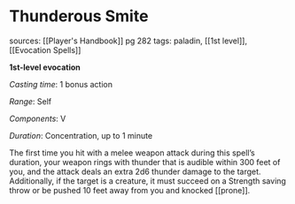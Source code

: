 # Thunderous Smite
sources: [[Player's Handbook]] pg 282
tags: paladin, [[1st level]], [[Evocation Spells]]

**1st-level evocation**

*Casting time*: 1 bonus action

*Range*: Self

*Components*: V

*Duration*: Concentration, up to 1 minute

The first time you hit with a melee weapon attack during this spell’s duration, your weapon rings with thunder that is audible within 300 feet of you, and the attack deals an extra 2d6 thunder damage to the target. Additionally, if the target is a creature, it must succeed on a Strength saving throw or be pushed 10 feet away from you and knocked [[prone]].